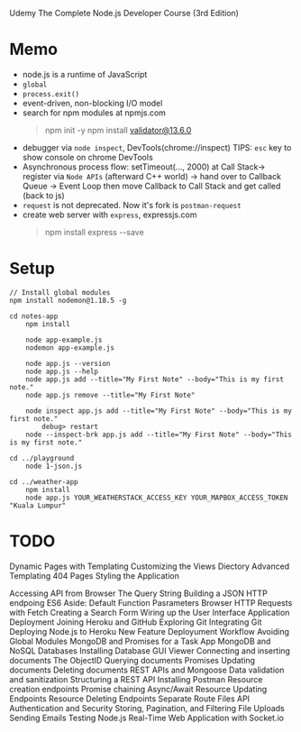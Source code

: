 Udemy
The Complete Node.js Developer Course (3rd Edition)

# Memo

- node.js is a runtime of JavaScript
- `global`
- `process.exit()`
- event-driven, non-blocking I/O model
- search for npm modules at npmjs.com
	> npm init -y
	> npm install validator@13.6.0
- debugger via `node inspect`, DevTools(chrome://inspect)
	TIPS: `esc` key to show console on chrome DevTools
- Asynchronous process flow: setTimeout(..., 2000) at Call Stack-> register via `Node APIs` (afterward C++ world) -> hand over to Callback Queue -> Event Loop then move Callback to Call Stack and get called (back to js)
- `request` is not deprecated. Now it's fork is `postman-request`
- create web server with `express`, expressjs.com
	> npm install express --save


# Setup
```
// Install global modules
npm install nodemon@1.18.5 -g

cd notes-app
	npm install

	node app-example.js
	nodemon app-example.js

	node app.js --version
	node app.js --help
	node app.js add --title="My First Note" --body="This is my first note."
	node app.js remove --title="My First Note"

	node inspect app.js add --title="My First Note" --body="This is my first note."
		debug> restart
	node --inspect-brk app.js add --title="My First Note" --body="This is my first note."

cd ../playground
	node 1-json.js

cd ../weather-app
	npm install
	node app.js YOUR_WEATHERSTACK_ACCESS_KEY YOUR_MAPBOX_ACCESS_TOKEN "Kuala Lumpur"

```

# TODO
Dynamic Pages with Templating
Customizing the Views Diectory
Advanced Templating
404 Pages
Styling the Application

Accessing API from Browser
The Query String
Building a JSON HTTP endpoing
ES6 Aside: Default Function Pasrameters
Browser HTTP Requests with Fetch
Creating a Search Form
Wiring up the User Interface
Application Deployment
Joining Heroku and GitHub
Exploring Git
Integrating Git
Deploying Node.js to Heroku
New Feature Deployument Workflow
Avoiding Global Modules
MongoDB and Promises for a Task App
MongoDB and NoSQL Databases
Installing Database GUI Viewer
Connecting and inserting documents
The ObjectID
Querying documents
Promises
Updating documents
Deleting documents
REST APIs and Mongoose
Data validation and sanitization
Structuring a REST API
Installing Postman
Resource creation endpoints
Promise chaining
Async/Await
Resource Updating Endpoints
Resource Deleting Endpoints
Separate Route Files
API Authentication and Security
Storing, Pagination, and Filtering
File Uploads
Sending Emails
Testing Node.js
Real-Time Web Application with Socket.io
